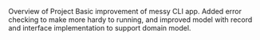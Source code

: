 Overview of Project
Basic improvement of messy CLI app. Added error checking to make more hardy to running, and improved model with record and interface implementation to support domain model. 
